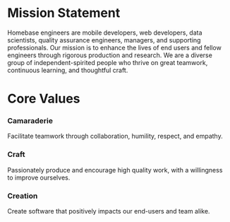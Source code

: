 # Mission Statement

Homebase engineers are mobile developers, web developers, data scientists, quality assurance engineers, managers, and supporting professionals. Our mission is to enhance the lives of end users and fellow engineers through rigorous production and research. We are a diverse group of independent-spirited people who thrive on great teamwork, continuous learning, and thoughtful craft.

# Core Values

### Camaraderie
Facilitate teamwork through collaboration, humility, respect, and empathy.

### Craft
Passionately produce and encourage high quality work, with a willingness to improve ourselves.

### Creation
Create software that positively impacts our end-users and team alike.
